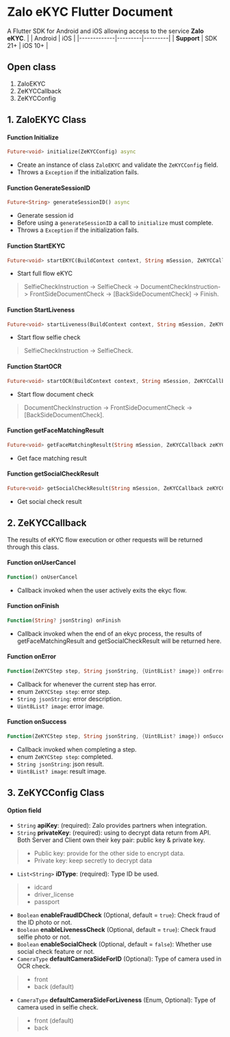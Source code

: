 # Zalo eKYC Flutter Document

A Flutter SDK for Android and iOS allowing access to the service **Zalo eKYC**.
|             | Android | iOS     |
|-------------|---------|---------|
| **Support** | SDK 21+ | iOS 10+ |


## Open class

1. ZaloEKYC
2. ZeKYCCallback
3. ZeKYCConfig

## 1. ZaloEKYC Class

#### Function Initialize
```dart
Future<void> initialize(ZeKYCConfig) async
```
-   Create an instance of  class `ZaloEKYC` and validate the `ZeKYCConfig` field.
-   Throws a `Exception` if the initialization fails.

####  Function  GenerateSessionID

```dart
Future<String> generateSessionID() async
```

-  Generate session id
- Before using a  `generateSessionID` a call to `initialize` must complete.
-  Throws a `Exception` if the initialization fails.

####  Function StartEKYC

```dart
Future<void> startEKYC(BuildContext context, String mSession, ZeKYCCallback zeKYCCallback) async
```

-   Start full flow eKYC

> SelfieCheckInstruction -> SelfieCheck -> DocumentCheckInstruction-> FrontSideDocumentCheck -> [BackSideDocumentCheck] -> Finish.


####  Function StartLiveness

```dart
Future<void> startLiveness(BuildContext context, String mSession, ZeKYCCallback zeKYCCallback) async
```

-   Start flow selfie check

> SelfieCheckInstruction -> SelfieCheck.

####  Function StartOCR

```dart
Future<void> startOCR(BuildContext context, String mSession, ZeKYCCallback zeKYCCallback) async
```

-  Start flow document check

> DocumentCheckInstruction -> FrontSideDocumentCheck -> [BackSideDocumentCheck].

#### Function getFaceMatchingResult

```dart
Future<void> getFaceMatchingResult(String mSession, ZeKYCCallback zeKYCCallback) async{}
```

-  Get face matching result

####  Function getSocialCheckResult

```dart
Future<void> getSocialCheckResult(String mSession, ZeKYCCallback zeKYCCallback) async{}
```

-  Get social check result


## 2. ZeKYCCallback

The results of eKYC flow execution or other requests will be returned through this class.

####  Function onUserCancel
```dart
Function() onUserCancel
```
- Callback invoked when the user actively exits the ekyc flow.

####  Function onFinish
```dart
Function(String? jsonString) onFinish
```
- Callback invoked when the end of an ekyc process, the results of getFaceMatchingResult and getSocialCheckResult will be returned here.

####  Function onError
```dart
Function(ZeKYCStep step, String jsonString, {Uint8List? image}) onError
```
-	Callback for whenever the current step has error.
-	enum `ZeKYCStep step`: error step.
-	`String jsonString`:  error description.
-	`Uint8List? image`: error image.

####  Function onSuccess
```dart
Function(ZeKYCStep step, String jsonString, {Uint8List? image}) onSuccess
```
-	Callback invoked when completing a step.
-	enum `ZeKYCStep step`: completed.
-	`String jsonString`: json result.
-	`Uint8List? image`: result image.

## 3. ZeKYCConfig Class

#### Option field
-  `String` **apiKey**: (required): Zalo provides partners when integration.
-   `String` **privateKey**: (required): using to decrypt data return from API. Both Server and Client own their key pair: public key & private key.

> 	 - Public key: provide for the other side to encrypt data. 
> 	 - Private key: keep secretly to decrypt data


-   `List<String>` **iDType**:  (required): Type ID be used.
> - idcard
> - driver_license
> - passport

-  `Boolean` **enableFraudIDCheck** (Optional, default = `true`): Check fraud of the ID photo or not.
-  `Boolean` **enableLivenessCheck** (Optional, default = `true`): Check fraud selfie photo or not.
-  `Boolean` **enableSocialCheck** (Optional, default = `false`): Whether use social check feature or not.
-  `CameraType` **defaultCameraSideForID** (Optional): Type of camera used in OCR check.
>  -   front
>  -   back (default)

-  `CameraType` **defaultCameraSideForLiveness** (Enum, Optional): Type of camera used in selfie check.
>  -   front (default)
>  -   back
